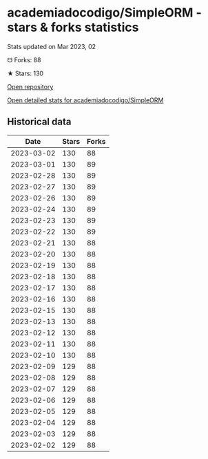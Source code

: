 # academiadocodigo/SimpleORM - stars & forks statistics

Stats updated on Mar 2023, 02

☋ Forks: 88

★ Stars: 130

[Open repository](https://github.com/academiadocodigo/SimpleORM)

[Open detailed stats for academiadocodigo/SimpleORM](https://reviewgithub.com/rep/academiadocodigo/SimpleORM)

## Historical data
| Date | Stars | Forks |
|------|-------|-------|
| 2023-03-02 | 130 | 88 | 
| 2023-03-01 | 130 | 89 | 
| 2023-02-28 | 130 | 89 | 
| 2023-02-27 | 130 | 89 | 
| 2023-02-26 | 130 | 89 | 
| 2023-02-24 | 130 | 89 | 
| 2023-02-23 | 130 | 89 | 
| 2023-02-22 | 130 | 89 | 
| 2023-02-21 | 130 | 88 | 
| 2023-02-20 | 130 | 88 | 
| 2023-02-19 | 130 | 88 | 
| 2023-02-18 | 130 | 88 | 
| 2023-02-17 | 130 | 88 | 
| 2023-02-16 | 130 | 88 | 
| 2023-02-15 | 130 | 88 | 
| 2023-02-13 | 130 | 88 | 
| 2023-02-12 | 130 | 88 | 
| 2023-02-11 | 130 | 88 | 
| 2023-02-10 | 130 | 88 | 
| 2023-02-09 | 129 | 88 | 
| 2023-02-08 | 129 | 88 | 
| 2023-02-07 | 129 | 88 | 
| 2023-02-06 | 129 | 88 | 
| 2023-02-05 | 129 | 88 | 
| 2023-02-04 | 129 | 88 | 
| 2023-02-03 | 129 | 88 | 
| 2023-02-02 | 129 | 88 | 

